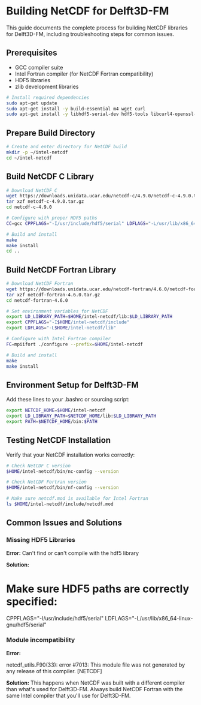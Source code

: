 # Building NetCDF for Delft3D-FM

This guide documents the complete process for building NetCDF libraries for Delft3D-FM, including troubleshooting steps for common issues.

## Prerequisites

- GCC compiler suite
- Intel Fortran compiler (for NetCDF Fortran compatibility)
- HDF5 libraries
- zlib development libraries

```bash
# Install required dependencies
sudo apt-get update
sudo apt-get install -y build-essential m4 wget curl
sudo apt-get install -y libhdf5-serial-dev hdf5-tools libcurl4-openssl-dev zlib1g-dev
```

## Prepare Build Directory
```bash
# Create and enter directory for NetCDF build
mkdir -p ~/intel-netcdf
cd ~/intel-netcdf
```

## Build NetCDF C Library

```bash
# Download NetCDF C
wget https://downloads.unidata.ucar.edu/netcdf-c/4.9.0/netcdf-c-4.9.0.tar.gz
tar xzf netcdf-c-4.9.0.tar.gz
cd netcdf-c-4.9.0

# Configure with proper HDF5 paths
CC=gcc CPPFLAGS="-I/usr/include/hdf5/serial" LDFLAGS="-L/usr/lib/x86_64-linux-gnu/hdf5/serial" ./configure --prefix=$HOME/intel-netcdf

# Build and install
make
make install
cd ..
```

## Build NetCDF Fortran Library

```bash
# Download NetCDF Fortran
wget https://downloads.unidata.ucar.edu/netcdf-fortran/4.6.0/netcdf-fortran-4.6.0.tar.gz
tar xzf netcdf-fortran-4.6.0.tar.gz
cd netcdf-fortran-4.6.0

# Set environment variables for NetCDF
export LD_LIBRARY_PATH=$HOME/intel-netcdf/lib:$LD_LIBRARY_PATH
export CPPFLAGS="-I$HOME/intel-netcdf/include"
export LDFLAGS="-L$HOME/intel-netcdf/lib"

# Configure with Intel Fortran compiler
FC=mpiifort ./configure --prefix=$HOME/intel-netcdf

# Build and install
make
make install
```

## Environment Setup for Delft3D-FM


Add these lines to your .bashrc or sourcing script:

```bash
export NETCDF_HOME=$HOME/intel-netcdf
export LD_LIBRARY_PATH=$NETCDF_HOME/lib:$LD_LIBRARY_PATH
export PATH=$NETCDF_HOME/bin:$PATH
```

## Testing NetCDF Installation

Verify that your NetCDF installation works correctly:

```bash
# Check NetCDF C version
$HOME/intel-netcdf/bin/nc-config --version

# Check NetCDF Fortran version
$HOME/intel-netcdf/bin/nf-config --version

# Make sure netcdf.mod is available for Intel Fortran
ls $HOME/intel-netcdf/include/netcdf.mod
```

## Common Issues and Solutions

### Missing HDF5 Libraries

**Error:** 
Can't find or can't compile with the hdf5 library

**Solution:**

# Make sure HDF5 paths are correctly specified:
CPPFLAGS="-I/usr/include/hdf5/serial" LDFLAGS="-L/usr/lib/x86_64-linux-gnu/hdf5/serial"


### Module incompatibility

**Error:**

netcdf_utils.F90(33): error #7013: This module file was not generated by any release of this compiler. [NETCDF]



**Solution:**
This happens when NetCDF was built with a different compiler than what's used for Delft3D-FM. Always build NetCDF Fortran with the same Intel compiler that you'll use for Delft3D-FM.